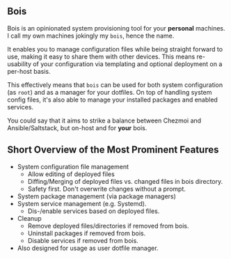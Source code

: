 ## Bois

Bois is an opinionated system provisioning tool for your **personal** machines. \
I call my own machines jokingly my `bois`, hence the name.

It enables you to manage configuration files while being straight forward to use, making it easy to share them with other devices.
This means re-usability of your configuration via templating and optional deployment on a per-host basis.

This effectively means that `bois` can be used for both system configuration (as `root`) and as a manager for your dotfiles.
On top of handling system config files, it's also able to manage your installed packages and enabled services.

You could say that it aims to strike a balance between Chezmoi and Ansible/Saltstack, but on-host and for **your** bois.

## Short Overview of the Most Prominent Features

- System configuration file management
  - Allow editing of deployed files
  - Diffing/Merging of deployed files vs. changed files in bois directory.
  - Safety first. Don't overwrite changes without a prompt.
- System package management (via package managers)
- System service management (e.g. Systemd).
  - Dis-/enable services based on deployed files.
- Cleanup
  - Remove deployed files/directories if removed from bois.
  - Uninstall packages if removed from bois.
  - Disable services if removed from bois.
- Also designed for usage as user dotfile manager.
